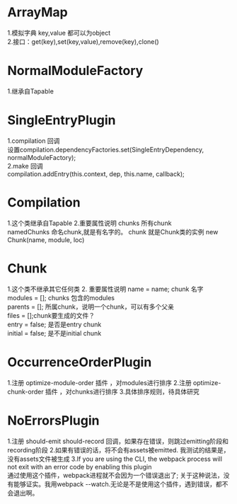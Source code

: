 # ArrayMap
1.模拟字典 key,value 都可以为object     
2.接口：get(key),set(key,value),remove(key),clone()     

# NormalModuleFactory
1.继承自Tapable       

# SingleEntryPlugin
1.compilation 回调    
设置compilation.dependencyFactories.set(SingleEntryDependency, normalModuleFactory);   
2.make 回调    
compilation.addEntry(this.context, dep, this.name, callback);    

# Compilation
1.这个类继承自Tapable
2.重要属性说明
  chunks 所有chunk   
  namedChunks 命名chunk,就是有名字的。 chunk 就是Chunk类的实例 new Chunk(name, module, loc)   

# Chunk
1.这个类不继承其它任何类
2. 重要属性说明
   name = name; chunk 名字   
   modules = []; chunks 包含的modules   
   parents = []; 所属chunk，说明一个chunk，可以有多个父亲   
   files = [];chunk要生成的文件？   
   entry = false; 是否是entry chunk   
   initial = false; 是不是initial chunk  

# OccurrenceOrderPlugin
1.注册 optimize-module-order 插件 ，对modules进行排序
2.注册 optimize-chunk-order  插件 ，对chunks进行排序
3.具体排序规则，待具体研究  

# NoErrorsPlugin
1.注册 should-emit should-record 回调，如果存在错误，则跳过emitting阶段和recording阶段
2.如果有错误的话，将不会有assets被emitted. 我测试的结果是，没有assets文件被生成
3.If you are using the CLI, the webpack process will not exit with an error code by enabling this plugin    
通过使用这个插件，webpack进程就不会因为一个错误退出了;
关于这种说法，没有能够证实。我用webpack --watch.无论是不是使用这个插件，遇到错误，都不会退出啊。





